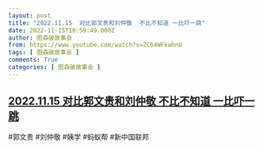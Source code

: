 ```yaml
---
layout: post
title: "2022.11.15  对比郭文贵和刘仲敬  不比不知道 一比吓一跳"
date: 2022-11-15T10:59:49.000Z
author: 图森破故事会
from: https://www.youtube.com/watch?v=ZC64WFkwhnU
tags: [ 图森破故事会 ]
comments: True
categories: [ 图森破故事会 ]
---
```

<!--1668509989000-->
[2022.11.15  对比郭文贵和刘仲敬  不比不知道 一比吓一跳](https://www.youtube.com/watch?v=ZC64WFkwhnU)
------

<div>
#郭文贵  #刘仲敬 #姨学  #蚂蚁帮 #新中国联邦
</div>
